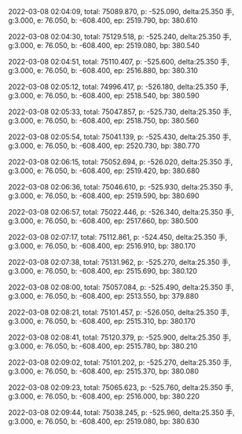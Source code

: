 2022-03-08 02:04:09, total: 75089.870, p: -525.090, delta:25.350 手, g:3.000, e: 76.050, b: -608.400, ep: 2519.790, bp: 380.610

2022-03-08 02:04:30, total: 75129.518, p: -525.240, delta:25.350 手, g:3.000, e: 76.050, b: -608.400, ep: 2519.080, bp: 380.540

2022-03-08 02:04:51, total: 75110.407, p: -525.600, delta:25.350 手, g:3.000, e: 76.050, b: -608.400, ep: 2516.880, bp: 380.310

2022-03-08 02:05:12, total: 74996.417, p: -526.180, delta:25.350 手, g:3.000, e: 76.050, b: -608.400, ep: 2518.540, bp: 380.590

2022-03-08 02:05:33, total: 75047.857, p: -525.730, delta:25.350 手, g:3.000, e: 76.050, b: -608.400, ep: 2518.750, bp: 380.560

2022-03-08 02:05:54, total: 75041.139, p: -525.430, delta:25.350 手, g:3.000, e: 76.050, b: -608.400, ep: 2520.730, bp: 380.770

2022-03-08 02:06:15, total: 75052.694, p: -526.020, delta:25.350 手, g:3.000, e: 76.050, b: -608.400, ep: 2519.420, bp: 380.680

2022-03-08 02:06:36, total: 75046.610, p: -525.930, delta:25.350 手, g:3.000, e: 76.050, b: -608.400, ep: 2519.590, bp: 380.690

2022-03-08 02:06:57, total: 75022.446, p: -526.340, delta:25.350 手, g:3.000, e: 76.050, b: -608.400, ep: 2517.660, bp: 380.500

2022-03-08 02:07:17, total: 75112.861, p: -524.450, delta:25.350 手, g:3.000, e: 76.050, b: -608.400, ep: 2516.910, bp: 380.170

2022-03-08 02:07:38, total: 75131.962, p: -525.270, delta:25.350 手, g:3.000, e: 76.050, b: -608.400, ep: 2515.690, bp: 380.120

2022-03-08 02:08:00, total: 75057.084, p: -525.490, delta:25.350 手, g:3.000, e: 76.050, b: -608.400, ep: 2513.550, bp: 379.880

2022-03-08 02:08:21, total: 75101.457, p: -526.050, delta:25.350 手, g:3.000, e: 76.050, b: -608.400, ep: 2515.310, bp: 380.170

2022-03-08 02:08:41, total: 75120.379, p: -525.900, delta:25.350 手, g:3.000, e: 76.050, b: -608.400, ep: 2515.780, bp: 380.210

2022-03-08 02:09:02, total: 75101.202, p: -525.270, delta:25.350 手, g:3.000, e: 76.050, b: -608.400, ep: 2515.370, bp: 380.080

2022-03-08 02:09:23, total: 75065.623, p: -525.760, delta:25.350 手, g:3.000, e: 76.050, b: -608.400, ep: 2516.000, bp: 380.220

2022-03-08 02:09:44, total: 75038.245, p: -525.960, delta:25.350 手, g:3.000, e: 76.050, b: -608.400, ep: 2519.080, bp: 380.630